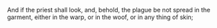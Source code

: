 And if the priest shall look, and, behold, the plague be not spread in the garment, either in the warp, or in the woof, or in any thing of skin;
